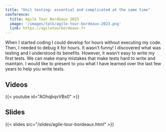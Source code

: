 ```yaml
---
title: "Unit testing: essential and complicated at the same time"
conference: 
  title: Agile Tour Bordeaux 2023
  image: '/images/talk/agile-tour-bordeaux-2023.png'
  link: https://agiletourbordeaux.fr
---
```


When I started coding I could develop for hours without executing my code. Then, I needed to debug it for hours. It wasn't funny! I discovered what was testing and I understood its benefits. However, it wasn't easy to write my first tests. We can make many mistakes that make tests hard to write and maintain. I would like to present to you what I have learned over the last few years to help you write tests.

## Videos

{{< youtube id="AOhqbqvVBs0" >}}

## Slides

{{< slides src="/slides/agile-tour-bordeaux.html" >}}
